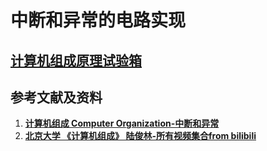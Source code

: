 # 中断和异常的电路实现

## [**计算机组成原理试验箱**](https://s.taobao.com/search?q=%E8%AE%A1%E7%AE%97%E6%9C%BA%E7%BB%84%E6%88%90%E5%8E%9F%E7%90%86%E8%AF%95%E9%AA%8C%E7%AE%B1&imgfile=&js=1&stats_click=search_radio_all%3A1&initiative_id=staobaoz_20210526&ie=utf8)

## 参考文献及资料

1. [**计算机组成 Computer Organization-中断和异常**](https://www.coursera.org/learn/jisuanji-zucheng/home/week/9)
2. [**北京大学 《计算机组成》 陆俊林-所有视频集合from bilibili**](https://www.bilibili.com/video/av71302902)